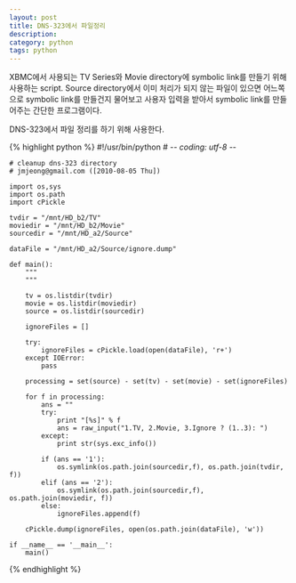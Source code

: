 ```yaml
---
layout: post
title: DNS-323에서 파일정리
description: 
category: python
tags: python
---
```


XBMC에서 사용되는 TV Series와 Movie directory에 symbolic link를 만들기 위해 사용하는 script.
Source directory에서 이미 처리가 되지 않는 파일이 있으면 어느쪽으로 symbolic link를 만들건지
물어보고 사용자 입력을 받아서 symbolic link를 만들어주는 간단한 프로그램이다.

DNS-323에서 파일 정리를 하기 위해 사용한다.

{% highlight python %}
    #!/usr/bin/python
    # -*- coding: utf-8 -*-
    
    # cleanup dns-323 directory 
    # jmjeong@gmail.com ([2010-08-05 Thu])
    
    import os,sys
    import os.path
    import cPickle
    
    tvdir = "/mnt/HD_b2/TV"
    moviedir = "/mnt/HD_b2/Movie"
    sourcedir = "/mnt/HD_a2/Source"
    
    dataFile = "/mnt/HD_a2/Source/ignore.dump"
    
    def main():
        """
        """
    
        tv = os.listdir(tvdir)
        movie = os.listdir(moviedir)
        source = os.listdir(sourcedir)
    
        ignoreFiles = []
    
        try:
            ignoreFiles = cPickle.load(open(dataFile), 'r+')
        except IOError:
            pass
    
        processing = set(source) - set(tv) - set(movie) - set(ignoreFiles) 
    
        for f in processing:
            ans = ""
            try:
                print "[%s]" % f
                ans = raw_input("1.TV, 2.Movie, 3.Ignore ? (1..3): ")
            except:
                print str(sys.exc_info())
    
            if (ans == '1'):
                os.symlink(os.path.join(sourcedir,f), os.path.join(tvdir, f))
            elif (ans == '2'):
                os.symlink(os.path.join(sourcedir,f), os.path.join(moviedir, f))
            else:
                ignoreFiles.append(f)
    
        cPickle.dump(ignoreFiles, open(os.path.join(dataFile), 'w'))
    
    if __name__ == '__main__':
        main()
{% endhighlight %}
